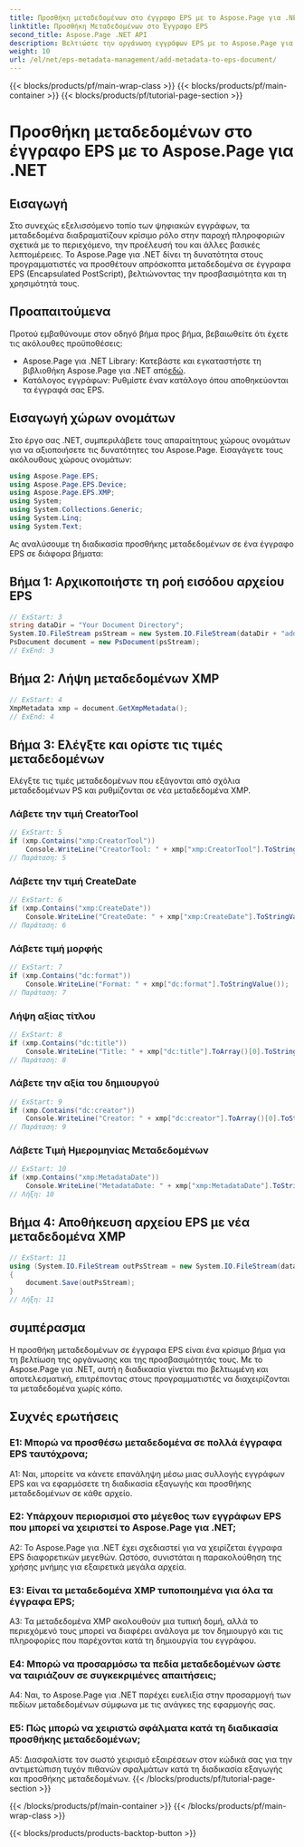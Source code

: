 ```yaml
---
title: Προσθήκη μεταδεδομένων στο έγγραφο EPS με το Aspose.Page για .NET
linktitle: Προσθήκη Μεταδεδομένων στο Έγγραφο EPS
second_title: Aspose.Page .NET API
description: Βελτιώστε την οργάνωση εγγράφων EPS με το Aspose.Page για .NET. Προσθέστε μεταδεδομένα χωρίς κόπο για βελτιωμένη προσβασιμότητα και ανάκτηση πληροφοριών.
weight: 10
url: /el/net/eps-metadata-management/add-metadata-to-eps-document/
---
```


{{< blocks/products/pf/main-wrap-class >}}
{{< blocks/products/pf/main-container >}}
{{< blocks/products/pf/tutorial-page-section >}}

# Προσθήκη μεταδεδομένων στο έγγραφο EPS με το Aspose.Page για .NET

## Εισαγωγή

Στο συνεχώς εξελισσόμενο τοπίο των ψηφιακών εγγράφων, τα μεταδεδομένα διαδραματίζουν κρίσιμο ρόλο στην παροχή πληροφοριών σχετικά με το περιεχόμενο, την προέλευσή του και άλλες βασικές λεπτομέρειες. Το Aspose.Page για .NET δίνει τη δυνατότητα στους προγραμματιστές να προσθέτουν απρόσκοπτα μεταδεδομένα σε έγγραφα EPS (Encapsulated PostScript), βελτιώνοντας την προσβασιμότητα και τη χρησιμότητά τους.

## Προαπαιτούμενα

Προτού εμβαθύνουμε στον οδηγό βήμα προς βήμα, βεβαιωθείτε ότι έχετε τις ακόλουθες προϋποθέσεις:

-  Aspose.Page για .NET Library: Κατεβάστε και εγκαταστήστε τη βιβλιοθήκη Aspose.Page για .NET από[εδώ](https://releases.aspose.com/page/net/).
- Κατάλογος εγγράφων: Ρυθμίστε έναν κατάλογο όπου αποθηκεύονται τα έγγραφά σας EPS.

## Εισαγωγή χώρων ονομάτων

Στο έργο σας .NET, συμπεριλάβετε τους απαραίτητους χώρους ονομάτων για να αξιοποιήσετε τις δυνατότητες του Aspose.Page. Εισαγάγετε τους ακόλουθους χώρους ονομάτων:

```csharp
using Aspose.Page.EPS;
using Aspose.Page.EPS.Device;
using Aspose.Page.EPS.XMP;
using System;
using System.Collections.Generic;
using System.Linq;
using System.Text;
```

Ας αναλύσουμε τη διαδικασία προσθήκης μεταδεδομένων σε ένα έγγραφο EPS σε διάφορα βήματα:

## Βήμα 1: Αρχικοποιήστε τη ροή εισόδου αρχείου EPS

```csharp
// ExStart: 3
string dataDir = "Your Document Directory";
System.IO.FileStream psStream = new System.IO.FileStream(dataDir + "add_input.eps", System.IO.FileMode.Open, System.IO.FileAccess.Read);
PsDocument document = new PsDocument(psStream);
// ExEnd: 3
```

## Βήμα 2: Λήψη μεταδεδομένων XMP

```csharp
// ExStart: 4
XmpMetadata xmp = document.GetXmpMetadata();
// ExEnd: 4
```

## Βήμα 3: Ελέγξτε και ορίστε τις τιμές μεταδεδομένων

Ελέγξτε τις τιμές μεταδεδομένων που εξάγονται από σχόλια μεταδεδομένων PS και ρυθμίζονται σε νέα μεταδεδομένα XMP.

### Λάβετε την τιμή CreatorTool

```csharp
// ExStart: 5
if (xmp.Contains("xmp:CreatorTool"))
    Console.WriteLine("CreatorTool: " + xmp["xmp:CreatorTool"].ToStringValue());
// Παράταση: 5
```

### Λάβετε την τιμή CreateDate

```csharp
// ExStart: 6
if (xmp.Contains("xmp:CreateDate"))
    Console.WriteLine("CreateDate: " + xmp["xmp:CreateDate"].ToStringValue());
// Παράταση: 6
```

### Λάβετε τιμή μορφής

```csharp
// ExStart: 7
if (xmp.Contains("dc:format"))
    Console.WriteLine("Format: " + xmp["dc:format"].ToStringValue());
// Παράταση: 7
```

### Λήψη αξίας τίτλου

```csharp
// ExStart: 8
if (xmp.Contains("dc:title"))
    Console.WriteLine("Title: " + xmp["dc:title"].ToArray()[0].ToStringValue());
// Παράταση: 8
```

### Λάβετε την αξία του δημιουργού

```csharp
// ExStart: 9
if (xmp.Contains("dc:creator"))
    Console.WriteLine("Creator: " + xmp["dc:creator"].ToArray()[0].ToStringValue());
// Παράταση: 9
```

### Λάβετε Τιμή Ημερομηνίας Μεταδεδομένων

```csharp
// ExStart: 10
if (xmp.Contains("xmp:MetadataDate"))
    Console.WriteLine("MetadataDate: " + xmp["xmp:MetadataDate"].ToStringValue());
// Λήξη: 10
```

## Βήμα 4: Αποθήκευση αρχείου EPS με νέα μεταδεδομένα XMP

```csharp
// ExStart: 11
using (System.IO.FileStream outPsStream = new System.IO.FileStream(dataDir + "add_output.eps", System.IO.FileMode.Create, System.IO.FileAccess.Write))
{
    document.Save(outPsStream);
}
// Λήξη: 11
```

## συμπέρασμα

Η προσθήκη μεταδεδομένων σε έγγραφα EPS είναι ένα κρίσιμο βήμα για τη βελτίωση της οργάνωσης και της προσβασιμότητάς τους. Με το Aspose.Page για .NET, αυτή η διαδικασία γίνεται πιο βελτιωμένη και αποτελεσματική, επιτρέποντας στους προγραμματιστές να διαχειρίζονται τα μεταδεδομένα χωρίς κόπο.

## Συχνές ερωτήσεις

### Ε1: Μπορώ να προσθέσω μεταδεδομένα σε πολλά έγγραφα EPS ταυτόχρονα;

A1: Ναι, μπορείτε να κάνετε επανάληψη μέσω μιας συλλογής εγγράφων EPS και να εφαρμόσετε τη διαδικασία εξαγωγής και προσθήκης μεταδεδομένων σε κάθε αρχείο.

### Ε2: Υπάρχουν περιορισμοί στο μέγεθος των εγγράφων EPS που μπορεί να χειριστεί το Aspose.Page για .NET;

A2: Το Aspose.Page για .NET έχει σχεδιαστεί για να χειρίζεται έγγραφα EPS διαφορετικών μεγεθών. Ωστόσο, συνιστάται η παρακολούθηση της χρήσης μνήμης για εξαιρετικά μεγάλα αρχεία.

### Ε3: Είναι τα μεταδεδομένα XMP τυποποιημένα για όλα τα έγγραφα EPS;

A3: Τα μεταδεδομένα XMP ακολουθούν μια τυπική δομή, αλλά το περιεχόμενό τους μπορεί να διαφέρει ανάλογα με τον δημιουργό και τις πληροφορίες που παρέχονται κατά τη δημιουργία του εγγράφου.

### Ε4: Μπορώ να προσαρμόσω τα πεδία μεταδεδομένων ώστε να ταιριάζουν σε συγκεκριμένες απαιτήσεις;

A4: Ναι, το Aspose.Page για .NET παρέχει ευελιξία στην προσαρμογή των πεδίων μεταδεδομένων σύμφωνα με τις ανάγκες της εφαρμογής σας.

### Ε5: Πώς μπορώ να χειριστώ σφάλματα κατά τη διαδικασία προσθήκης μεταδεδομένων;

A5: Διασφαλίστε τον σωστό χειρισμό εξαιρέσεων στον κώδικά σας για την αντιμετώπιση τυχόν πιθανών σφαλμάτων κατά τη διαδικασία εξαγωγής και προσθήκης μεταδεδομένων.
{{< /blocks/products/pf/tutorial-page-section >}}

{{< /blocks/products/pf/main-container >}}
{{< /blocks/products/pf/main-wrap-class >}}

{{< blocks/products/products-backtop-button >}}
